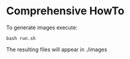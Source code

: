 # Comprehensive HowTo

To generate images execute:

```
bash run.sh
```
The resulting files will appear in ./images
